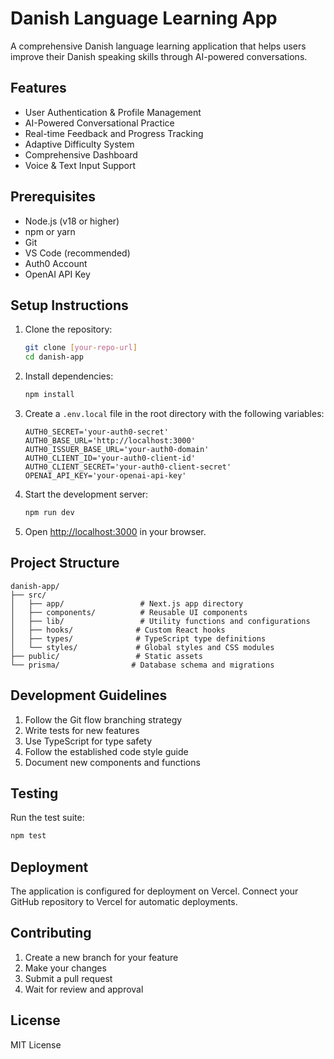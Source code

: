 # Danish Language Learning App

A comprehensive Danish language learning application that helps users improve their Danish speaking skills through AI-powered conversations.

## Features

- User Authentication & Profile Management
- AI-Powered Conversational Practice
- Real-time Feedback and Progress Tracking
- Adaptive Difficulty System
- Comprehensive Dashboard
- Voice & Text Input Support

## Prerequisites

- Node.js (v18 or higher)
- npm or yarn
- Git
- VS Code (recommended)
- Auth0 Account
- OpenAI API Key

## Setup Instructions

1. Clone the repository:
   ```bash
   git clone [your-repo-url]
   cd danish-app
   ```

2. Install dependencies:
   ```bash
   npm install
   ```

3. Create a `.env.local` file in the root directory with the following variables:
   ```
   AUTH0_SECRET='your-auth0-secret'
   AUTH0_BASE_URL='http://localhost:3000'
   AUTH0_ISSUER_BASE_URL='your-auth0-domain'
   AUTH0_CLIENT_ID='your-auth0-client-id'
   AUTH0_CLIENT_SECRET='your-auth0-client-secret'
   OPENAI_API_KEY='your-openai-api-key'
   ```

4. Start the development server:
   ```bash
   npm run dev
   ```

5. Open [http://localhost:3000](http://localhost:3000) in your browser.

## Project Structure

```
danish-app/
├── src/
│   ├── app/                 # Next.js app directory
│   ├── components/          # Reusable UI components
│   ├── lib/                 # Utility functions and configurations
│   ├── hooks/              # Custom React hooks
│   ├── types/              # TypeScript type definitions
│   └── styles/             # Global styles and CSS modules
├── public/                 # Static assets
└── prisma/                # Database schema and migrations
```

## Development Guidelines

1. Follow the Git flow branching strategy
2. Write tests for new features
3. Use TypeScript for type safety
4. Follow the established code style guide
5. Document new components and functions

## Testing

Run the test suite:
```bash
npm test
```

## Deployment

The application is configured for deployment on Vercel. Connect your GitHub repository to Vercel for automatic deployments.

## Contributing

1. Create a new branch for your feature
2. Make your changes
3. Submit a pull request
4. Wait for review and approval

## License

MIT License
